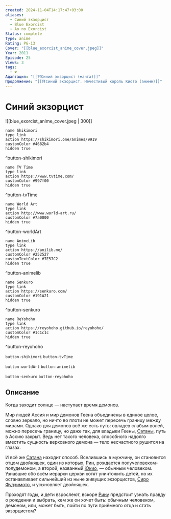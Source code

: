 ```yaml
---
created: 2024-11-04T14:17:47+03:00
aliases:
  - Синий экзорцист
  - Blue Exorcist
  - Ao no Exorcist
Status: complete
Type: anime
Rating: PG-13
Cover: "[[blue_exorcist_anime_cover.jpeg]]"
Year: 2011
Episode: 25
Views: 3
tags:
  - ❤
Адаптация: "[[⛩️Синий экзорцист (манга)]]"
Продолжение: "[[⛩️Синий экзорцист. Нечестивый король Киото (аниме)]]"
---
```


# Синий экзорцист

![[blue_exorcist_anime_cover.jpeg | 300]]

```button
name Shikimori
type link
action https://shikimori.one/animes/9919
customColor #4682b4
hidden true
```
^button-shikimori

```button
name TV Time
type link
action https://www.tvtime.com/
customColor #997f00
hidden true
```
^button-tvTime

```button
name World Art
type link
action http://www.world-art.ru/
customColor #7a0000
hidden true
```
^button-worldArt

```button
name AnimeLib
type link
action https://anilib.me/
customColor #252527
customTextColor #7E57C2
hidden true
```
^button-animelib

```button
name Senkuro
type link
action https://senkuro.com/
customColor #191A21
hidden true
```
^button-senkuro

```button
name ReYohoho
type link
action https://reyohoho.github.io/reyohoho/
customColor #1c1c1c
hidden true
```
^button-reyohoho

`button-shikimori` `button-tvTime`

`button-worldArt` `button-animelib`

`button-senkuro` `button-reyohoho`

## Описание

Когда заходит солнце — наступает время демонов.

Мир людей Ассия и мир демонов Геена объединены в единое целое, словно зеркало, но ничто во плоти не может пересечь границу между мирами. Однако для демонов всё же есть путь: овладев слабым волей, можно пересечь границу, но даже так, для владыки Геены, [Сатаны](https://shikimori.one/characters/48449-satan), путь в Ассию закрыт. Ведь нет такого человека, способного надолго вместить сущность верховного демона — тело несчастного рушится на глазах.

И всё же [Сатана](https://shikimori.one/characters/48449-satan) находит способ. Вселившись в мужчину, он становится отцом двойняшек, один из которых, [Рин](https://shikimori.one/characters/24482-rin-okumura), рождается получеловеком-полудемоном, а второй, названный [Юкио](https://shikimori.one/characters/24734-yukio-okumura), — обычным человеком. Узнавшие обо всём иерархи церкви хотят уничтожить детей, но их останавливает сильнейший из ныне живущих экзорцистов, [Сиро Фудзимото](https://shikimori.one/characters/30431-shirou-fujimoto), и усыновляет двойняшек.

Проходят годы, и дети взрослеют, вскоре [Рину](https://shikimori.one/characters/24482-rin-okumura) предстоит узнать правду о рождении и выбрать, кем же он хочет быть: обычным человеком, демоном, или, может быть, пойти по пути приёмного отца и стать экзорцистом?
